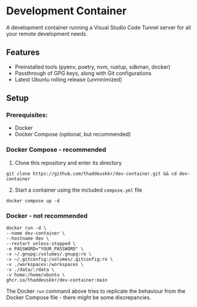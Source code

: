 # Development Container
A development container running a Visual Studio Code Tunnel server for all your remote development needs.

## Features
- Preinstalled tools (pyenv, poetry, nvm, rustup, sdkman, docker)
- Passthrough of GPG keys, along with Git configurations
- Latest Ubuntu rolling release (unminimized)

## Setup
### Prerequisites:
- Docker
- Docker Compose (optional, but recommended)
### Docker Compose - recommended
1. Clone this repository and enter its directory
```
git clone https://github.com/thaddeuskkr/dev-container.git && cd dev-container
```
2. Start a container using the included `compose.yml` file
```
docker compose up -d
```
### Docker - not recommended
```
docker run -d \
--name dev-container \
--hostname dev \
--restart unless-stopped \
-e PASSWORD="YOUR_PASSWORD" \
-v ~/.gnupg:/volumes/.gnupg:ro \
-v ~/.gitconfig:/volumes/.gitconfig:ro \
-v ./workspaces:/workspaces \
-v ./data/:/data \
-v home:/home/ubuntu \
ghcr.io/thaddeuskkr/dev-container:main
```
The Docker `run` command above tries to replicate the behaviour from the Docker Compose file - there might be some discrepancies.
